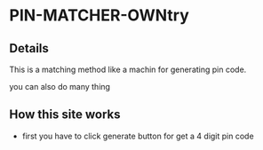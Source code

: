 #  PIN-MATCHER-OWNtry
## Details 
This is a matching method like a machin for generating pin code. 

you can also do many thing
## How this site works
* first you have to click generate button for get a 4 digit pin code



